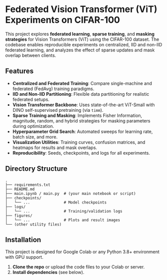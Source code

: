 # Federated Vision Transformer (ViT) Experiments on CIFAR-100

This project explores **federated learning**, **sparse training**, and **masking strategies** for Vision Transformers (ViT) using the CIFAR-100 dataset. The codebase enables reproducible experiments on centralized, IID and non-IID federated learning, and analyzes the effect of sparse updates and mask overlap between clients.

## Features

- **Centralized and Federated Training**: Compare single-machine and federated (FedAvg) training paradigms.
- **IID and Non-IID Partitioning**: Flexible data partitioning for realistic federated setups.
- **Vision Transformer Backbone**: Uses state-of-the-art ViT-Small with DINO self-supervised pretraining (via `timm`).
- **Sparse Training and Masking**: Implements Fisher Information, magnitude, random, and hybrid strategies for masking parameters during optimization.
- **Hyperparameter Grid Search**: Automated sweeps for learning rate, batch size, and more.
- **Visualization Utilities**: Training curves, confusion matrices, and heatmaps for results and mask overlaps.
- **Reproducibility**: Seeds, checkpoints, and logs for all experiments.

## Directory Structure

```
.
├── requirements.txt
├── README.md
├── main.ipynb / main.py  # (your main notebook or script)
├── checkpoints/
│   └── ...               # Model checkpoints
├── logs/
│   └── ...               # Training/validation logs
├── figures/
│   └── ...               # Plots and result images
└── (other utility files)
```

## Installation

This project is designed for Google Colab or any Python 3.8+ environment with GPU support.

1. **Clone the repo** or upload the code files to your Colab or server.
2. **Install dependencies** (see below).

